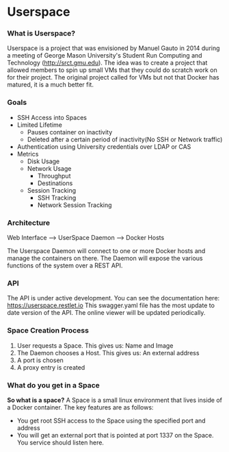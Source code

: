 # Userspace

### What is Userspace?
Userspace is a project that was envisioned by Manuel Gauto 
in 2014 during a meeting of George Mason University's Student Run Computing and Technology (http://srct.gmu.edu).
The idea was to create a project that allowed members to spin up small VMs that they could do
scratch work on for their project. The original project called for VMs but not that Docker has
matured, it is a much better fit.

### Goals

- SSH Access into Spaces
- Limited Lifetime
  * Pauses container on inactivity
  * Deleted after a certain period of inactivity(No SSH or Network traffic)
- Authentication using University credentials over LDAP or CAS
- Metrics
  * Disk Usage
  * Network Usage
    * Throughput
    * Destinations
  * Session Tracking
    * SSH Tracking
    * Network Session Tracking

### Architecture
Web Interface --> UserSpace Daemon --> Docker Hosts

The Userspace Daemon will connect to one or more Docker hosts and manage the containers
on there. The Daemon will expose the various functions of the system over a REST API. 

### API
The API is under active development. 
You can see the documentation here: https://userspace.restlet.io
This swagger.yaml file has the most update to date version of the API. 
The online viewer will be updated periodically.

### Space Creation Process

1. User requests a Space. This gives us: Name and Image
2. The Daemon chooses a Host. This gives us: An external address
3. A port is chosen
4. A proxy entry is created

### What do you get in a Space

**So what is a space?**
A Space is a small linux environment that lives inside of a Docker container. The key
features are as follows:

- You get root SSH access to the Space using the specified port and address
- You will get an external port that is pointed at port 1337 on the Space. You service should listen here.
